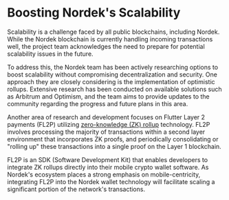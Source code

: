 # Boosting Nordek's Scalability

Scalability is a challenge faced by all public blockchains, including Nordek. While the Nordek blockchain is currently handling incoming transactions well, the project team acknowledges the need to prepare for potential scalability issues in the future.

To address this, the Nordek team has been actively researching options to boost scalability without compromising decentralization and security. One approach they are closely considering is the implementation of optimistic rollups. Extensive research has been conducted on available solutions such as Arbitrum and Optimism, and the team aims to provide updates to the community regarding the progress and future plans in this area.

Another area of research and development focuses on Flutter Layer 2 payments (FL2P) utilizing [zero-knowledge (ZK) rollup](https://docs.ethhub.io/ethereum-roadmap/layer-2-scaling/zk-rollups/) technology. FL2P involves processing the majority of transactions within a second layer environment that incorporates ZK proofs, and periodically consolidating or "rolling up" these transactions into a single proof on the Layer 1 blockchain.

FL2P is an SDK (Software Development Kit) that enables developers to integrate ZK rollups directly into their mobile crypto wallet software. As Nordek's ecosystem places a strong emphasis on mobile-centricity, integrating FL2P into the Nordek wallet technology will facilitate scaling a significant portion of the network's transactions.
